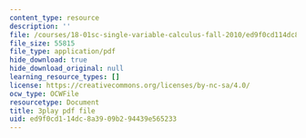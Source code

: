 ```yaml
---
content_type: resource
description: ''
file: /courses/18-01sc-single-variable-calculus-fall-2010/ed9f0cd114dc8a3909b294439e565233_MK_0QHbUnIA.pdf
file_size: 55815
file_type: application/pdf
hide_download: true
hide_download_original: null
learning_resource_types: []
license: https://creativecommons.org/licenses/by-nc-sa/4.0/
ocw_type: OCWFile
resourcetype: Document
title: 3play pdf file
uid: ed9f0cd1-14dc-8a39-09b2-94439e565233
---
```

